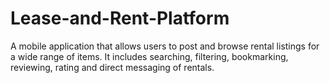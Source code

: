 # Lease-and-Rent-Platform
A mobile application that allows users to post and browse rental listings for a wide range of items. It includes searching, filtering, bookmarking, reviewing, rating and direct messaging of rentals.
